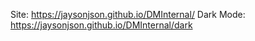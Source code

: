 Site: https://jaysonjson.github.io/DMInternal/
Dark Mode: https://jaysonjson.github.io/DMInternal/dark
